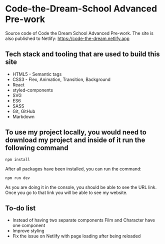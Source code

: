# Code-the-Dream-School Advanced Pre-work

Source code of Code the Dream School Advanced Pre-work. The site is also published to Netlify: https://code-the-dream.netlify.app

## Tech stack and tooling that are used to build this site

- HTML5 - Semantic tags
- CSS3 - Flex, Animation, Transition, Background
- React
- styled-components
- SVG
- ES6
- SASS
- Git, GitHub
- Markdown

## To use my project locally, you would need to download my project and inside of it run the following command

    npm install

After all packages have been installed, you can run the command:

    npm run dev

As you are doing it in the console, you should be able to see the URL link. Once you go to that link you will be able to see my website.

## To-do list

- Instead of having two separate components Film and Character have one component
- Improve styling
- Fix the issue on Netlify with page loading after being reloaded
